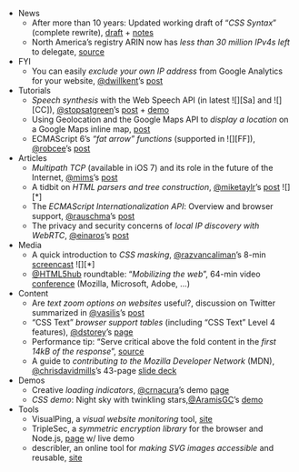  - News
   - After more than 10 years: Updated working draft of “*CSS Syntax*” (complete rewrite), [draft](http://www.w3.org/TR/css-syntax-3/) + [notes](http://www.w3.org/blog/CSS/2013/09/21/css-syntax-draft-updated/)
   - North America’s registry ARIN now has *less than 30 million IPv4s left* to delegate, [source](https://twitter.com/IPv4Countdown/status/381583660144943104)
 - FYI
   - You can easily *exclude your own IP address* from Google Analytics for your website, [@dwillkent]()’s [post](http://tech.pro/tutorial/1605/google-analytics-exclude-your-ip-address)
 - Tutorials
   - *Speech synthesis* with the Web Speech API (in latest ![][Sa] and ![][CC]), [@stopsatgreen]()’s [post](http://www.broken-links.com/2013/09/20/web-speech-api-part-one-speech-synthesis/) + [demo](http://www.broken-links.com/tests/webspeech/synthesis.php)
   - Using Geolocation and the Google Maps API to *display a location* on a Google Maps inline map, [post](http://www.sitepoint.com/html5-geolocation/)
   - ECMAScript 6’s *“fat arrow” functions* (supported in ![][FF]), [@robcee]()’s [post](http://robcee.net/2013/fat-arrow-functions-in-javascript/)
 - Articles
   - *Multipath TCP* (available in iOS 7) and its role in the future of the Internet, [@mims]()’s [post](http://qz.com/126642/apples-ios7-includes-a-surprise-a-ticket-to-the-next-generation-of-the-internet/)
   - A tidbit on *HTML parsers and tree construction*, [@miketaylr]()’s [post](https://miketaylr.com/posts/2013/09/how-many-doctypes-can-a-doctype-type.html) ![][*]
   - The *ECMAScript Internationalization API*: Overview and browser support, [@rauschma]()’s [post](http://www.2ality.com/2013/09/ecmascript-i18n-api.html)
   - The privacy and security concerns of *local IP discovery with WebRTC*, [@einaros]()’s [post](https://2x.io/read/security-by-obscurity)
 - Media
   - A quick introduction to *CSS masking*, [@razvancaliman]()’s 8-min [screencast](http://youtu.be/vV3h5OetmSI) ![][*]
   - [@HTML5hub]() roundtable: “*Mobilizing the web*”, 64-min video [conference](http://html5hub.com/developer-roundtable-mobilizing-the-web/#i.xov2jogpddzntz) (Mozilla, Microsoft, Adobe, …)
 - Content
   - Are *text zoom options on websites* useful?, discussion on Twitter summarized in [@vasilis]()’s [post](http://nerd.vasilis.nl/text-zoom-options-websites-need/)
   - “CSS Text” *browser support tables* (including “CSS Text” Level 4 features), [@dstorey]()’s [page](https://dl.dropboxusercontent.com/u/444684/openwebref/CSS/text/support.html)
   - Performance tip: “Serve critical above the fold content in the *first 14kB of the response*”, [source](https://twitter.com/stubbornella/status/380905962682347521)
   - A guide to *contributing to the Mozilla Developer Network* (MDN), [@chrisdavidmills]()’s 43-page [slide deck](http://www.slideshare.net/chrisdavidmills/mdn-is-easy)
 - Demos
   - Creative *loading indicators*, [@crnacura]()’s demo [page](http://tympanus.net/Development/CreativeLoadingEffects/)
   - *CSS demo*: Night sky with twinkling stars,[@AramisGC]()’s [demo](http://www.script-tutorials.com/demos/360/index.html)
 - Tools
   - VisualPing, a *visual website monitoring* tool, [site](http://visualping.io/)
   - TripleSec, a *symmetric encryption library* for the browser and Node.js, [page](https://keybase.io/triplesec/) w/ live demo
   - describler, an online tool for *making SVG images accessible* and reusable, [site](http://describler.com/)